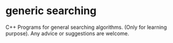 # generic searching
C++ Programs for general searching algorithms. (Only for learning purpose).
Any advice or suggestions are welcome.



